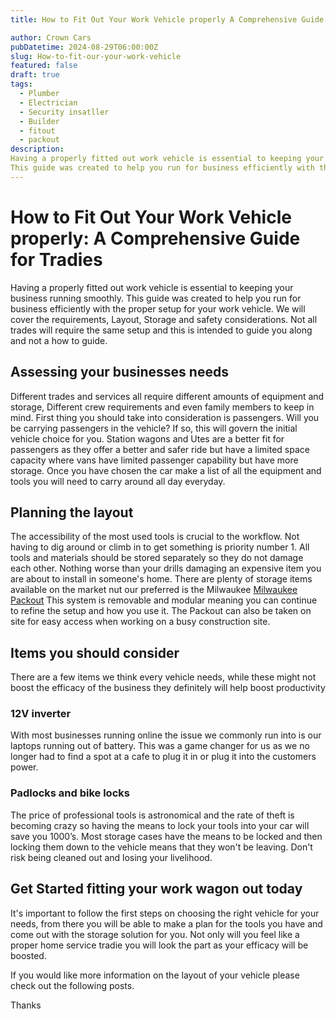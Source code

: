 ```yaml
---
title: How to Fit Out Your Work Vehicle properly A Comprehensive Guide for Tradies

author: Crown Cars
pubDatetime: 2024-08-29T06:00:00Z
slug: How-to-fit-our-your-work-vehicle
featured: false
draft: true
tags:
  - Plumber
  - Electrician
  - Security insatller
  - Builder
  - fitout
  - packout
description:
Having a properly fitted out work vehicle is essential to keeping your business running smoothly. 
This guide was created to help you run for business efficiently with the proper setup for your work vehicle.
---
```

# How to Fit Out Your Work Vehicle properly: A Comprehensive Guide for Tradies

Having a properly fitted out work vehicle is essential to keeping your business running smoothly. 
This guide was created to help you run for business efficiently with the proper setup for your work vehicle. We will cover the requirements, Layout, Storage and safety considerations.
Not all trades will require the same setup and this is intended to guide you along and not a how to guide.

## Assessing your businesses needs

Different trades and services all require different amounts of equipment and storage, Different crew requirements and even family members to keep in mind.
First thing you should take into consideration is passengers. Will you be carrying passengers in the vehicle? If so, this will govern the initial vehicle choice for you. Station wagons and Utes are a better fit for passengers as they offer a better and safer ride but have a limited space capacity where vans have limited passenger capability but have more storage.
Once you have chosen the car make a list of all the equipment and tools you will need to carry around all day everyday.

## Planning the layout

The accessibility of the most used tools is crucial to the workflow. Not having to dig around or climb in to get something is priority number 1.
All tools and materials should be stored separately so they do not damage each other. Nothing worse than your drills damaging an expensive item you are about to install in someone's home.
There are plenty of storage items available on the market nut our preferred is the Milwaukee
[Milwaukee Packout](https://www.milwaukeetool.co.nz/system/packout/) 
This system is removable and modular meaning you can continue to refine the setup and how you use it. The Packout can also be taken on site for easy access when working on a busy construction site.

## Items you should consider

There are a few items we think every vehicle needs, while these might not boost the efficacy of the business they definitely will help boost productivity

### 12V inverter

With most businesses running online the issue we commonly run into is our laptops running out of battery. This was a game changer for us as we no longer had to find a spot at a cafe to plug it in or plug it into the customers power.

### Padlocks and bike locks

The price of professional tools is astronomical and the rate of theft is becoming crazy so having the means to lock your tools into your car will save you 1000’s.
Most storage cases have  the means to be locked and then locking them down to the vehicle means that they won't be leaving.
Don't risk being cleaned out and losing your livelihood.


## Get Started fitting your work wagon out today

It's important to follow the first steps on choosing the right vehicle for your needs, from there you will be able to make a plan for the tools you have and come out with the storage solution for you.
Not only will you feel like a proper home service tradie you will look the part as your efficacy will be boosted.

If you would like more information on the layout of your vehicle please check out the following posts.

Thanks



